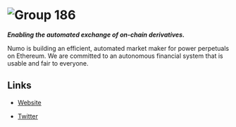 # ![Group 186](https://github.com/numo-hq/.github/assets/44106773/c5c7cdd5-fa50-4407-80bf-cdb1ebd2b5fe)

**_Enabling the automated exchange of on-chain derivatives._**

Numo is building an efficient, automated market maker for power perpetuals on Ethereum. We are committed to an autonomous financial system that is usable and fair to everyone.

## Links

* [Website](https://www.numoen.com/)

* [Twitter](https://twitter.com/numoen)



